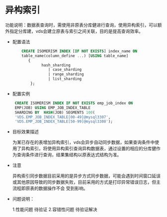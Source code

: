 # 异构索引


功能说明：数据表查询时，需使用非原表分库健进行查询，使用异构索引，可以额外指定分库建，vds会建立原表与索引之间关联，目的是提高查询效率。

* 配置语法
       
	```sql
        CREATE ISOMERISM INDEX [IF NOT EXISTS] index_name ON  
        table_name(column_define ...) [USING table_name]
           {
                 hash_sharding
		    		| case_sharding
		    		| range_sharding
		    		| list_sharding
		    };

	```
		 		
* 配置实例

    ```sql
     CREATE ISOMERISM INDEX IF NOT EXISTS emp_job_index ON
	 EMP(JOB) USING EMP_JOB_INDEX_TABLE
     SHARDING BY  HASH(JOB) SEGMENTS 100(
     'VDS.EMP_JOB_INDEX_TABLE[00-49]@mysql3307',
     'VDS.EMP_JOB_INDEX_TABLE[50-99]@mysql3308');
	```
* 目标效果描述

	为某已存在的表增加异构索引，vds会异步自动同步数据，如果查询条件中使用了异构索引，将使用异构索引查询异构数据表，通过设置的相应的分库健作为查询条件进行查询，结果集结构以原表达式结构为准。
* 注意

   异构索引同步数据目前采用的是异步方式同步数据，可能会遇到时间窗口延误或其他原因导致的同步数据失败，目前采用的方式是打印异常错误日志，但主流程即原表的数据操作不会 受到影响。
   
* 问题说明：
	
    1.性能问题
    待验证
    2.容错性问题
    待验证解决
       
   	
